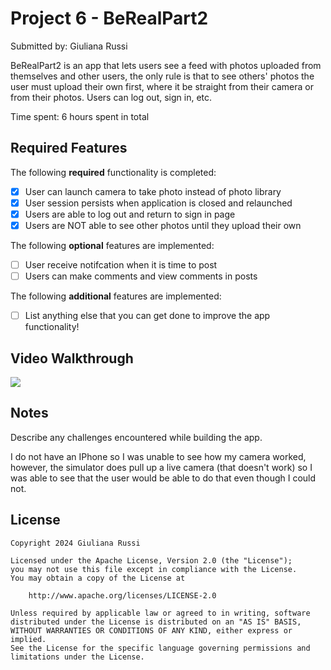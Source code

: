 # Project 6 - BeRealPart2

Submitted by: Giuliana Russi

BeRealPart2 is an app that lets users see a feed with photos uploaded from themselves and other users, the only rule is that to see others' photos the user must upload their own first, where it be straight from their camera or from their photos. Users can log out, sign in, etc.

Time spent: 6 hours spent in total

## Required Features

The following **required** functionality is completed:

- [X] User can launch camera to take photo instead of photo library
- [X] User session persists when application is closed and relaunched
- [X] Users are able to log out and return to sign in page
- [X] Users are NOT able to see other photos until they upload their own	
 
The following **optional** features are implemented:

- [ ] User receive notifcation when it is time to post
- [ ] Users can make comments and view comments in posts	

The following **additional** features are implemented:

- [ ] List anything else that you can get done to improve the app functionality!

## Video Walkthrough
<div>
    <a href="https://www.loom.com/share/0d6c527e890d4c76b4aee56c1644c58a">
    </a>
    <a href="https://www.loom.com/share/0d6c527e890d4c76b4aee56c1644c58a">
      <img style="max-width:300px;" src="https://cdn.loom.com/sessions/thumbnails/0d6c527e890d4c76b4aee56c1644c58a-with-play.gif">
    </a>
  </div>

## Notes

Describe any challenges encountered while building the app.

I do not have an IPhone so I was unable to see how my camera worked, however, the simulator does pull up a live camera (that doesn't work) so I was able to see that the user would be able to do that even though I could not.

## License

    Copyright 2024 Giuliana Russi

    Licensed under the Apache License, Version 2.0 (the "License");
    you may not use this file except in compliance with the License.
    You may obtain a copy of the License at

        http://www.apache.org/licenses/LICENSE-2.0

    Unless required by applicable law or agreed to in writing, software
    distributed under the License is distributed on an "AS IS" BASIS,
    WITHOUT WARRANTIES OR CONDITIONS OF ANY KIND, either express or implied.
    See the License for the specific language governing permissions and
    limitations under the License.

